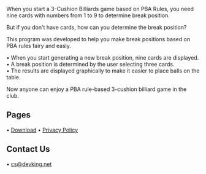 When you start a 3-Cushion Billiards game based on PBA Rules, you need nine cards with numbers from 1 to 9 to determine break position.

But if you don't have cards, how can you determine the break position?

This program was developed to help you make break positions based on PBA rules fairy and easly.

• When you start generating a new break position, nine cards are displayed.\
• A break position is determined by the user selecting three cards.\
• The results are displayed graphically to make it easier to place balls on the table.

Now anyone can enjoy a PBA rule-based 3-cushion billiard game in the club.

## Pages

• [Download](//breakshot.devking.net/download/)
• [Privacy Policy](//breakshot.devking.net/privacy/)

## Contact Us

• [cs@devking.net](mailto://cs@devking.net)